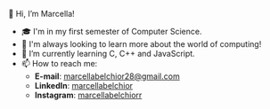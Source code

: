  👋 Hi, I’m Marcella!
 
- 🎓 I'm in my first semester of Computer Science. 
- 💞️ I'm always looking to learn more about the world of computing!
- 🌱 I’m currently learning C, C++ and JavaScript.
- 📫 How to reach me:
  - **E-mail**: marcellabelchior28@gmail.com
  - **LinkedIn**: [marcellabelchior](https://www.linkedin.com/in/marcella-belchior-731277231/)
  - **Instagram**: [marcellabelchiorr](https://www.instagram.com/marcellabelchiorr/)

<!---
marcellasb28/marcellasb28 is a ✨ special ✨ repository because its `README.md` (this file) appears on your GitHub profile.
You can click the Preview link to take a look at your changes.
--->


